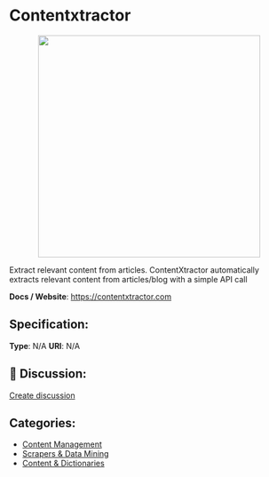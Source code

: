 # Contentxtractor
<p align="center">
    <img width="400" src="https://raw.githubusercontent.com/apis-list/apis-list/main/apis/contentxtractor/logo_256x256.png" />
</p>

Extract relevant content from articles. ContentXtractor automatically extracts relevant content from articles/blog with a simple API call

**Docs / Website**: https://contentxtractor.com

## Specification:
**Type**:  N/A 
**URI**:  N/A 

## 💬 Discussion:
[Create discussion](https://github.com/apis-list/apis-list/discussions/new)

## Categories:
- [Content Management](https://github.com/apis-list/apis-list#content-management)
- [Scrapers & Data Mining](https://github.com/apis-list/apis-list#scrapers-and-data-mining)
- [Content & Dictionaries](https://github.com/apis-list/apis-list#content-and-dictionaries)



